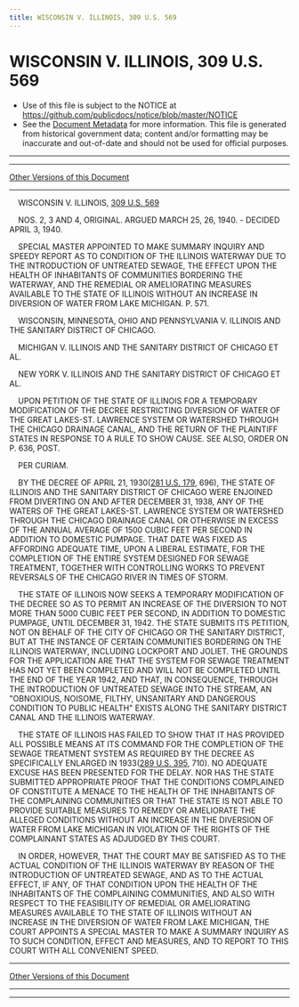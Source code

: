 ```yaml
---
title: WISCONSIN V. ILLINOIS, 309 U.S. 569
---
```


# WISCONSIN V. ILLINOIS, 309 U.S. 569

* Use of this file is subject to the NOTICE at https://github.com/publicdocs/notice/blob/master/NOTICE
* See the [Document Metadata](../../../index.md) for more information.
  This file is generated from historical government data; content and/or formatting may be inaccurate and out-of-date and should not be used for official purposes.

----------
----------

[Other Versions of this Document](https://publicdocs.github.io/go/links?ns=uslm-x&ref=%2Fus%2Fcourts%2Fscotus%2FusReporter%2F309%2F569)

----------

    WISCONSIN V. ILLINOIS, [309 U.S. 569][/us/courts/scotus/usReporter/309/569]

    NOS. 2, 3 AND 4, ORIGINAL.  ARGUED MARCH 25, 26, 1940.  - DECIDED APRIL 3, 1940.

    SPECIAL MASTER APPOINTED TO MAKE SUMMARY INQUIRY AND SPEEDY REPORT AS TO CONDITION OF THE ILLINOIS WATERWAY DUE TO THE INTRODUCTION OF UNTREATED SEWAGE, THE EFFECT UPON THE HEALTH OF INHABITANTS OF COMMUNITIES BORDERING THE WATERWAY, AND THE REMEDIAL OR AMELIORATING MEASURES AVAILABLE TO THE STATE OF ILLINOIS WITHOUT AN INCREASE IN DIVERSION OF WATER FROM LAKE MICHIGAN.  P. 571.

    WISCONSIN, MINNESOTA, OHIO AND PENNSYLVANIA V. ILLINOIS AND THE SANITARY DISTRICT OF CHICAGO.

    MICHIGAN V. ILLINOIS AND THE SANITARY DISTRICT OF CHICAGO ET AL.

    NEW YORK V. ILLINOIS AND THE SANITARY DISTRICT OF CHICAGO ET AL.

    UPON PETITION OF THE STATE OF ILLINOIS FOR A TEMPORARY MODIFICATION OF THE DECREE RESTRICTING DIVERSION OF WATER OF THE GREAT LAKES-ST. LAWRENCE SYSTEM OR WATERSHED THROUGH THE CHICAGO DRAINAGE CANAL, AND THE RETURN OF THE PLAINTIFF STATES IN RESPONSE TO A RULE TO SHOW CAUSE.  SEE ALSO, ORDER ON P. 636, POST.

    PER CURIAM.

    BY THE DECREE OF APRIL 21, 1930([281 U.S. 179][/us/courts/scotus/usReporter/281/179], 696), THE STATE OF ILLINOIS AND THE SANITARY DISTRICT OF CHICAGO WERE ENJOINED FROM DIVERTING ON AND AFTER DECEMBER 31, 1938, ANY OF THE WATERS OF THE GREAT LAKES-ST. LAWRENCE SYSTEM OR WATERSHED THROUGH THE CHICAGO DRAINAGE CANAL OR OTHERWISE IN EXCESS OF THE ANNUAL AVERAGE OF 1500 CUBIC FEET PER SECOND IN ADDITION TO DOMESTIC PUMPAGE.  THAT DATE WAS FIXED AS AFFORDING ADEQUATE TIME, UPON A LIBERAL ESTIMATE, FOR THE COMPLETION OF THE ENTIRE SYSTEM DESIGNED FOR SEWAGE TREATMENT, TOGETHER WITH CONTROLLING WORKS TO PREVENT REVERSALS OF THE CHICAGO RIVER IN TIMES OF STORM.

    THE STATE OF ILLINOIS NOW SEEKS A TEMPORARY MODIFICATION OF THE DECREE SO AS TO PERMIT AN INCREASE OF THE DIVERSION TO NOT MORE THAN 5000 CUBIC FEET PER SECOND, IN ADDITION TO DOMESTIC PUMPAGE, UNTIL DECEMBER 31, 1942.  THE STATE SUBMITS ITS PETITION, NOT ON BEHALF OF THE CITY OF CHICAGO OR THE SANITARY DISTRICT, BUT AT THE INSTANCE OF CERTAIN COMMUNITIES BORDERING ON THE ILLINOIS WATERWAY, INCLUDING LOCKPORT AND JOLIET.  THE GROUNDS FOR THE APPLICATION ARE THAT THE SYSTEM FOR SEWAGE TREATMENT HAS NOT YET BEEN COMPLETED AND WILL NOT BE COMPLETED UNTIL THE END OF THE YEAR 1942, AND THAT, IN CONSEQUENCE, THROUGH THE INTRODUCTION OF UNTREATED SEWAGE INTO THE STREAM, AN "OBNOXIOUS, NOISOME, FILTHY, UNSANITARY AND DANGEROUS CONDITION TO PUBLIC HEALTH" EXISTS ALONG THE SANITARY DISTRICT CANAL AND THE ILLINOIS WATERWAY.

    THE STATE OF ILLINOIS HAS FAILED TO SHOW THAT IT HAS PROVIDED ALL POSSIBLE MEANS AT ITS COMMAND FOR THE COMPLETION OF THE SEWAGE TREATMENT SYSTEM AS REQUIRED BY THE DECREE AS SPECIFICALLY ENLARGED IN 1933([289 U.S. 395][/us/courts/scotus/usReporter/289/395], 710).  NO ADEQUATE EXCUSE HAS BEEN PRESENTED FOR THE DELAY.  NOR HAS THE STATE SUBMITTED APPROPRIATE PROOF THAT THE CONDITIONS COMPLAINED OF CONSTITUTE A MENACE TO THE HEALTH OF THE INHABITANTS OF THE COMPLAINING COMMUNITIES OR THAT THE STATE IS NOT ABLE TO PROVIDE SUITABLE MEASURES TO REMEDY OR AMELIORATE THE ALLEGED CONDITIONS WITHOUT AN INCREASE IN THE DIVERSION OF WATER FROM LAKE MICHIGAN IN VIOLATION OF THE RIGHTS OF THE COMPLAINANT STATES AS ADJUDGED BY THIS COURT.

    IN ORDER, HOWEVER, THAT THE COURT MAY BE SATISFIED AS TO THE ACTUAL CONDITION OF THE ILLINOIS WATERWAY BY REASON OF THE INTRODUCTION OF UNTREATED SEWAGE, AND AS TO THE ACTUAL EFFECT, IF ANY, OF THAT CONDITION UPON THE HEALTH OF THE INHABITANTS OF THE COMPLAINING COMMUNITIES, AND ALSO WITH RESPECT TO THE FEASIBILITY OF REMEDIAL OR AMELIORATING MEASURES AVAILABLE TO THE STATE OF ILLINOIS WITHOUT AN INCREASE IN THE DIVERSION OF WATER FROM LAKE MICHIGAN, THE COURT APPOINTS A SPECIAL MASTER TO MAKE A SUMMARY INQUIRY AS TO SUCH CONDITION, EFFECT AND MEASURES, AND TO REPORT TO THIS COURT WITH ALL CONVENIENT SPEED.

----------

[Other Versions of this Document](https://publicdocs.github.io/go/links?ns=uslm-x&ref=%2Fus%2Fcourts%2Fscotus%2FusReporter%2F309%2F569)

----------
----------

[/us/courts/scotus/usReporter/309/569]: https://publicdocs.github.io/go/links?ns=uslm-x&ref=%2Fus%2Fcourts%2Fscotus%2FusReporter%2F309%2F569
[/us/courts/scotus/usReporter/281/179]: https://publicdocs.github.io/go/links?ns=uslm-x&ref=%2Fus%2Fcourts%2Fscotus%2FusReporter%2F281%2F179
[/us/courts/scotus/usReporter/289/395]: https://publicdocs.github.io/go/links?ns=uslm-x&ref=%2Fus%2Fcourts%2Fscotus%2FusReporter%2F289%2F395


